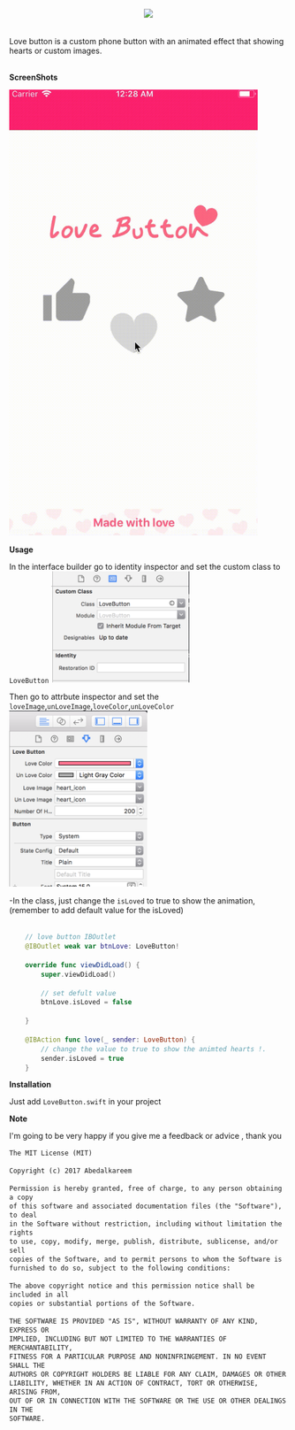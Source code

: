 
<p align="center">
 <img src="https://raw.githubusercontent.com/Abedalkareem/LoveButton/master/LoveButton/Resources/Assets.xcassets/logo.imageset/logo.png"  width="350">  </center>
</p>
<br>
Love button is a custom phone button with an animated effect that showing hearts or custom images. 
<br>
<br>

<b>ScreenShots</b>

<img src="https://github.com/Abedalkareem/LoveButton/blob/master/screenshot.gif?raw=true"  width="450">

<b>Usage</b>


In the interface builder go to identity inspector and set the custom class to ```LoveButton```
<img src="https://github.com/Abedalkareem/LoveButton/blob/master/customclass.png?raw=true"  width="250">

Then go to attrbute inspector and set the ```loveImage```,```unLoveImage```,```loveColor```,```unLoveColor```
<img src="https://github.com/Abedalkareem/LoveButton/blob/master/inspector.png?raw=true"  width="250">



-In the class, just change the ```isLoved``` to true to show the animation, (remember to add default value for the isLoved)
```swift
    
    // love button IBOutlet
    @IBOutlet weak var btnLove: LoveButton!
    
    override func viewDidLoad() {
        super.viewDidLoad()
     
        // set defult value
        btnLove.isLoved = false
        
    }

    @IBAction func love(_ sender: LoveButton) {
        // change the value to true to show the animted hearts !.
        sender.isLoved = true
    }
```
<b>Installation</b>

Just add ```LoveButton.swift``` in your project


<b>Note</b>

I'm going to be very happy if you give me a feedback or advice , thank you



```
The MIT License (MIT)

Copyright (c) 2017 Abedalkareem

Permission is hereby granted, free of charge, to any person obtaining a copy
of this software and associated documentation files (the "Software"), to deal
in the Software without restriction, including without limitation the rights
to use, copy, modify, merge, publish, distribute, sublicense, and/or sell
copies of the Software, and to permit persons to whom the Software is
furnished to do so, subject to the following conditions:

The above copyright notice and this permission notice shall be included in all
copies or substantial portions of the Software.

THE SOFTWARE IS PROVIDED "AS IS", WITHOUT WARRANTY OF ANY KIND, EXPRESS OR
IMPLIED, INCLUDING BUT NOT LIMITED TO THE WARRANTIES OF MERCHANTABILITY,
FITNESS FOR A PARTICULAR PURPOSE AND NONINFRINGEMENT. IN NO EVENT SHALL THE
AUTHORS OR COPYRIGHT HOLDERS BE LIABLE FOR ANY CLAIM, DAMAGES OR OTHER
LIABILITY, WHETHER IN AN ACTION OF CONTRACT, TORT OR OTHERWISE, ARISING FROM,
OUT OF OR IN CONNECTION WITH THE SOFTWARE OR THE USE OR OTHER DEALINGS IN THE
SOFTWARE.
```
